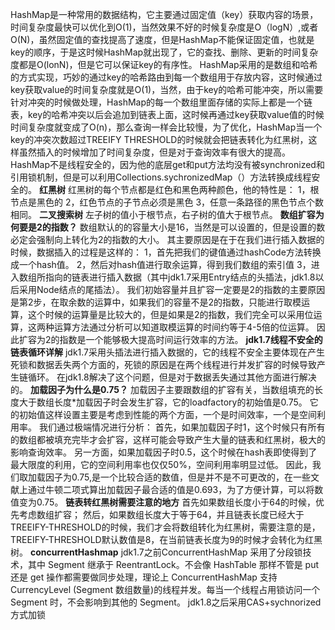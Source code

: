 HashMap是一种常用的数据结构，它主要通过固定值（key）获取内容的场景，时间复杂度最快可以优化到O(1)，当然效果不好的时候复杂度是O（logN）,或者O(N)，虽然固定值的查找提高了速度，但是HashMap不能保证固定值，也就是key的顺序，于是这时候HashMap就出现了，它的查找、删除、更新的时间复杂度都是O(lonN)，但是它可以保证key的有序性。
HashMap采用的是数组和哈希的方式实现，巧妙的通过key的哈希路由到每一个数组用于存放内容，这时候通过key获取value的时间复杂度就是O(1)，当然，由于key的哈希可能冲突，所以需要针对冲突的时候做处理，HashMap的每一个数组里面存储的实际上都是一个链表，key的哈希冲突以后会追加到链表上面，这时候再通过key获取value值的时候时间复杂度就变成了O(n)，那么查询一样会比较慢，为了优化，HashMap当一个key的冲突次数超过TREEIFY THRESHOLD的时候就会把链表转化为红黑树，这样虽然插入的时候增加了时间复杂度，但是对于查询效率有很大的提高。
HashMap不是线程安全的，因为他的底层get和put方法均没有被synchronized和引用锁机制，但是可以利用Collections.sychronizedMap（）方法转换成线程安全的。
**红黑树**
红黑树的每个节点都是红色和黑色两种颜色，他的特性是：
1，根节点是黑色的
2，红色节点的子节点必须是黑色
3，任意一条路径的黑色节点个数相同。
**二叉搜索树**
左子树的值小于根节点，右子树的值大于根节点。
**数组扩容为何要是2的指数？**
  数组默认的的容量大小是16，当然是可以设置的，但是设置的数必定会强制向上转化为2的指数的大小。
其主要原因是在于在我们进行插入数据的时候，数据插入的过程是这样的：
1，首先把我们的键值通过hashCode方法转换成一个hash值。
2，然后对hash值进行取余运算，得到我们数组的索引值
3，进入数组所指向的链表进行插入数据（其中jdk1.7采用Entry结点的头插法，jdk1.8以后采用Node结点的尾插法）。
我们初始容量并且扩容一定要是2的指数的主要原因是第2步，在取余数的运算中，如果我们的容量不是2的指数，只能进行取模运算，这个时候的运算量是比较大的，但是如果是2的指数，我们完全可以采用位运算，这两种运算方法通过分析可以知道取模运算的时间约等于4-5倍的位运算。
因此扩容为2的指数是一个能够极大提高时间运行效率的方法。
**jdk1.7线程不安全的链表循环详解**
jdk1.7采用头插法进行插入数据的，它的线程不安全主要体现在产生死锁和数据丢失两个方面的，死锁的原因是在两个线程进行并发扩容的时候导致产生链循环。
在jdk1.8解决了这个问题，但是对于数据丢失通过其他方面进行解决的。
**加载因子为什么是0.75？**
加载因子主要跟数组的扩容有关，当数组填充的长度大于数组长度*加载因子时会发生扩容，它的loadfactory的初始值是0.75。
它的初始值这样设置主要是考虑到性能的两个方面，一个是时间效率，一个是空间利用率。
我们通过极端情况进行分析：
首先，如果加载因子时1，这个时候只有所有的数组都被填充完毕才会扩容，这样可能会导致产生大量的链表和红黑树，极大的影响查询效率。
另一方面，如果加载因子时0.5，这个时候在hash表即使得到了最大限度的利用，它的空间利用率也仅仅50%，空间利用率明显过低。
因此，我们取加载因子为0.75,是一个比较合适的数值，但是并不是不可更改的，在一些文献上通过牛顿二项式算出加载因子最合适的值是0.693，为了方便计算，可以将数值变为0.75。
**链表转红黑树需要注意的地方**
首先如果数组长度小于64的时候，优先考虑数组扩容；
然后，如果数组长度大于等于64，并且链表长度已经大于TREEIFY-THRESHOLD的时候，我们才会将数组转化为红黑树，需要注意的是，TREEIFY-THRESHOLD默认数值是8，在当前链表长度为9的时候才会转化为红黑树。
**concurrentHashmap**
jdk1.7之前ConcurrentHashMap 采用了分段锁技术，其中 Segment 继承于 ReentrantLock。不会像 HashTable 那样不管是 put 还是 get 操作都需要做同步处理，理论上 ConcurrentHashMap 支持 CurrencyLevel (Segment 数组数量)的线程并发。每当一个线程占用锁访问一个 Segment 时，不会影响到其他的 Segment。
jdk1.8之后采用CAS+sychnorized方式加锁